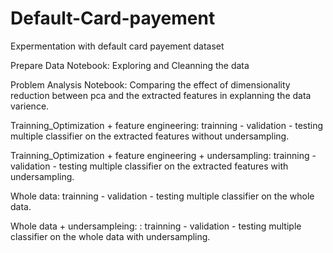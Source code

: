 # Default-Card-payement
Expermentation with default card payement dataset 

Prepare Data Notebook: Exploring and Cleanning the data

Problem Analysis Notebook: Comparing the effect of dimensionality reduction between pca and the extracted features in explanning the data varience. 

Trainning_Optimization + feature engineering: trainning - validation - testing multiple classifier on the extracted features without undersampling.

Trainning_Optimization + feature engineering + undersampling: trainning - validation - testing multiple classifier on the extracted features with undersampling.

Whole data: trainning - validation - testing multiple classifier on the whole data.

Whole data + undersampleing: : trainning - validation - testing multiple classifier on the whole data with undersampling.
